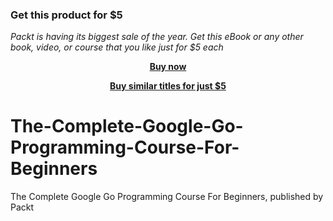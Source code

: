 
### Get this product for $5

<i>Packt is having its biggest sale of the year. Get this eBook or any other book, video, or course that you like just for $5 each</i>


<b><p align='center'>[Buy now](https://packt.link/9781788626972)</p></b>


<b><p align='center'>[Buy similar titles for just $5](https://subscription.packtpub.com/search)</p></b>


# The-Complete-Google-Go-Programming-Course-For-Beginners
The Complete Google Go Programming Course For Beginners, published by Packt
